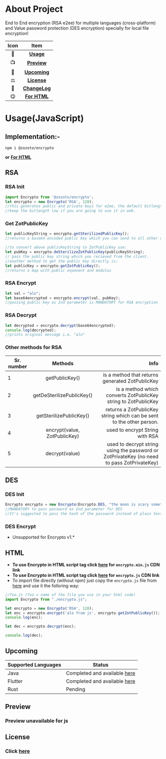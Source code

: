 # About Project
End to End encryption (RSA e2ee) for multiple languages (cross-platform) and Value password protection (DES encryption) specially for local file encryption!


| Icon |                                         Item                                         |
|:----:|:------------------------------------------------------------------------------------:|
|  🎃  |                           [**Usage**](#Usage(JavaScript))                            |
|  📺  |                               [**Preview**](#Preview)                                |
|  🥳  |                              [**Upcoming**](#Upcoming)                               |
|  ⚖️  |                               [**License**](#License)                                |
|  📝  | [**ChangeLog**](https://github.com/ssddcodes/stunning-encrypto/blob/js/CHANGELOG.md) |
|  😋  |                                [**For HTML**](#HTML)                                 |

# Usage(JavaScript)

## Implementation:-
```npm i @zozoto/encrypto```

**or** [**For HTML**](#HTML)

## RSA


### RSA Init

```js
import Encrypto from '@zozoto/encrypto';
let encrypto = new Encrypto('RSA', 128);
//this generates public and private keys for e2ee, the default bitlength is 256
//keep the bitlength low if you are going to use it in web.
```

### Get ZotPublicKey
```js
let publicKeyString = encrypto.getSterilizedPublicKey();
//returns a base64 encoded public key which you can send to all other clients

//to convert above publicKeyString to ZotPublicKey use:
let pubKey = encrypto.deSterilizeZotPublicKey(publicKeyString);
// pass the public key string which you recieved from the client.
//another method to get the public key directly is:
let publicKey = encrypto.getZotPublicKey();
//returns a map with public exponent and modulus
```

### RSA Encrypt
```js
let val = "alo";
let base64encrypted = encrypto.encrypt(val, pubKey);
//passing public key as 2nd parameter is MANDATORY for RSA encryption
```

### RSA Decrypt

```js
let decrypted = encrypto.decrypt(base64encrypted);
console.log(decrypted);
//prints original message i.e. "alo"
```

### Other methods for RSA

| Sr. number |                   Methods                   |                                                                                       Info |
|------------|:-------------------------------------------:|-------------------------------------------------------------------------------------------:|
| 1          |               getPublicKey()                |                                            is a method that returns generated ZotPublicKey |
| 2          |          getDeSterilizePublicKey()          |                             is a method which converts ZotPublicKey string to ZotPublicKey |
| 3          |           getSterilizePublicKey()           |                       returns a ZotPublicKey string which can be sent to the other person. |
| 4          |        encrypt(value, ZotPublicKey)         |                                                            used to encrypt String with RSA |
| 5          |               decrypt(value)                | used to decrypt string using the password or ZotPrivateKey (no need to pass ZotPrivateKey) |

## DES

### DES Init
```java
Encrypto encrypto = new Encrypto(Encrypto.DES, "the moon is scary sometimes"); 
//MANDATORY to pass password as 2nd parameter for DES
//It's suggested to pass the hash of the password instead of plain text
```

### DES Encrypt

* Unsupported for Encrypto v1.*

## HTML

* **To use Encrypto in HTML script tag click [here](https://cdn.ssdd.dev/encrypto.min.js) for ```encrypto.min.js``` CDN link**
* **To use Encrypto in HTML script tag click [here](https://cdn.ssdd.dev/encrypto.js) for ```encrypto.js``` CDN link**
* To import file directly (without npm) just copy the ```encrypto.js``` file from [here](https://github.com/ssddcodes/stunning-encrypto/blob/js/encrypto.js) and use it the folloring way:

```js
//foo.js (foo = name of the file you use in your html code)
import Encrypto from "./encrypto.js";

let encrypto = new Encrypto('RSA', 128);
let enc = encrypto.encrypt('alo from js', encrypto.getZotPublicKey());
console.log(enc);

let dec = encrypto.decrypt(enc);

console.log(dec);
```

## Upcoming

| Supported Languages | Status                                                                                      |
|---------------------|---------------------------------------------------------------------------------------------|
| Java                | Completed and available [here](https://github.com/ssddcodes/stunning-encrypto/)             |
| Flutter             | Completed and available [here](https://github.com/ssddcodes/stunning-encrypto/tree/flutter) |
| Rust                | Pending                                                                                     |

## Preview
### Preview unavailable for js
## License

### Click [here](https://github.com/ssddcodes/stunning-encryptio/blob/encrypto/LICENSE.md)

